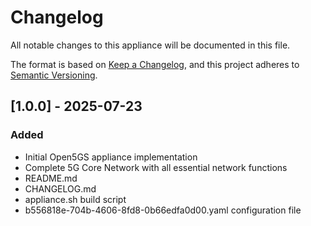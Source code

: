 # Changelog

All notable changes to this appliance will be documented in this file.

The format is based on [Keep a Changelog](https://keepachangelog.com/en/1.1.0/),
and this project adheres to [Semantic Versioning](https://semver.org/spec/v2.0.0.html).

## [1.0.0] - 2025-07-23

### Added

- Initial Open5GS appliance implementation
- Complete 5G Core Network with all essential network functions
- README.md
- CHANGELOG.md
- appliance.sh build script
- b556818e-704b-4606-8fd8-0b66edfa0d00.yaml configuration file